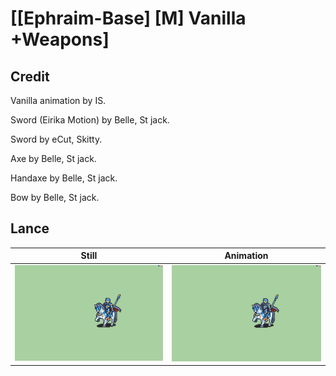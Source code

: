 # [\[Ephraim-Base\] \[M\] Vanilla +Weapons]

## Credit

Vanilla animation by IS.

Sword (Eirika Motion) by Belle, St jack.

Sword by eCut, Skitty.

Axe by Belle, St jack.

Handaxe by Belle, St jack.

Bow by Belle, St jack.
	
## Lance

| Still | Animation |
| :---: | :-------: |
| ![Lance still](./Lance_000.png) | ![Lance animation](./Lance.gif) |
